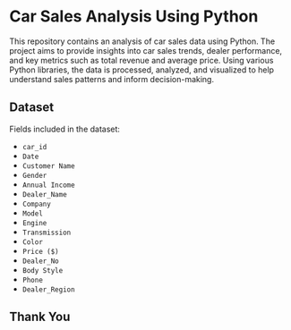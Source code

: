 # Car Sales Analysis Using Python

This repository contains an analysis of car sales data using Python. The project aims to provide insights into car sales trends, dealer performance, and key metrics such as total revenue and average price. Using various Python libraries, the data is processed, analyzed, and visualized to help understand sales patterns and inform decision-making.

## Dataset

Fields included in the dataset:
- `car_id`
- `Date`
- `Customer Name`
- `Gender`
- `Annual Income`
- `Dealer_Name`
- `Company`
- `Model`
- `Engine`
- `Transmission`
- `Color`
- `Price ($)`
- `Dealer_No`
- `Body Style`
- `Phone`
- `Dealer_Region`

## Thank You

